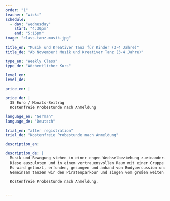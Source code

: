 ```yaml
---
order: "1"
teacher: "wicki"
schedule:
  - day: "wednesday"
    start: "4:30pm"
    end: "5:15pm"
image: "class-tanz-musik.jpg"

title_en: "Musik und Kreativer Tanz für Kinder (3-4 Jahre)"
title_de: "Ab November! Musik und Kreativer Tanz (3-4 Jahre)"

type_en: "Weekly Class"
type_de: "Wöchentlicher Kurs"

level_en:
level_de:

price_en: |

price_de: |
  35 Euro / Monats-Beitrag  
  Kostenfreie Probestunde nach Anmeldung

language_en: "German"
language_de: "Deutsch"

trial_en: "after registration"
trial_de: "Kostenfreie Probestunde nach Anmeldung"

description_en:

description_de: |
  Musik und Bewegung stehen in einer engen Wechselbeziehung zueinander.
  Diese auszuloten und in einem vertrauensvollen Raum mit einer Gruppe Gleichaltriger phantasievoll zu erleben ist das Anliegen dieses Kurses.
  Es wird getanzt, erfunden, gesungen und anhand von Bodypercussion und elementarem Instrumentarium Rhythmus erlebt. Begleitet werden die Kinder durch Live Musik von Geige und Trommel.
  Gemeinsam tanzen wir den Piratenparkour und singen vom großen weiten Meer.
  
  Kostenfreie Probestunde nach Anmeldung.


---
```

